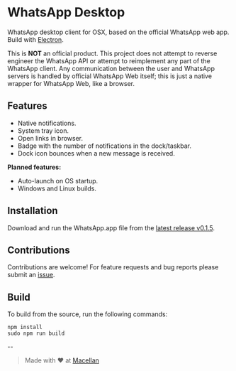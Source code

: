 # WhatsApp Desktop

WhatsApp desktop client for OSX, based on the official WhatsApp web app. Build with [Electron](http://electron.atom.io/).  

This is **NOT** an official product. This project does not attempt to reverse engineer the WhatsApp API or attempt to reimplement any part of the WhatsApp client. Any communication between the user and WhatsApp servers is handled by official WhatsApp Web itself; this is just a native wrapper for WhatsApp Web, like a browser.

## Features

* Native notifications.  
* System tray icon.  
* Open links in browser.  
* Badge with the number of notifications in the dock/taskbar.  
* Dock icon bounces when a new message is received.

**Planned features:**  

* Auto-launch on OS startup.  
* Windows and Linux builds.  

## Installation

Download and run the WhatsApp.app file from the [latest release v0.1.5](https://github.com/bcalik/Whatsapp-Desktop/releases/download/v0.1.5/Whatsapp-OSX.zip).

## Contributions

Contributions are welcome! For feature requests and bug reports please submit an [issue](https://github.com/bcalik/Whatsapp-Desktop/issues).

## Build

To build from the source, run the following commands:  

`npm install`  
`sudo npm run build`  

--

> Made with :heart: at [Macellan](http://macellan.net)
